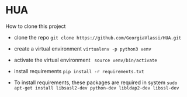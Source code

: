 # HUA

How to clone this project

* clone the repo
```git clone https://github.com/GeorgiaVlassi/HUA.git```
* create a virtual environment
```virtualenv -p python3 venv```
* activate the virtual environment
``` source venv/bin/activate```
* install requirements
```pip install -r requirements.txt```

* To install requirements, these packages are required in system
```sudo apt-get install libsasl2-dev python-dev libldap2-dev libssl-dev```
